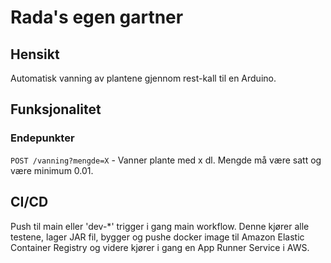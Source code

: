 # Rada's egen gartner

## Hensikt
Automatisk vanning av plantene gjennom rest-kall til en Arduino. 

## Funksjonalitet

### Endepunkter
`POST /vanning?mengde=X` - Vanner plante med x dl. Mengde må være satt og være minimum 0.01. 
## CI/CD
Push til main eller 'dev-*' trigger i gang main workflow. 
Denne kjører alle testene, lager JAR fil, bygger og pushe docker image
til Amazon Elastic Container Registry og videre kjører i gang en App Runner Service i AWS.